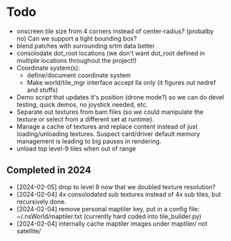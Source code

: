 # Todo

* onscreen tile size from 4 corners instead of center-radius? (probalby no)  Can
  we support a tight bounding box?
* blend patches with surrounding srtm data better
* consolodate dot_root locations (we don't want dot_root defined in multiple
  locations throughout the project!)
* Coordinate system(s):
  * define/document coordinate system
  * Make world/tile_mgr interface accept lla only (it figures out nedref and
    stuffs)
* Demo script that updates it's position (drone mode?) so we can do devel
  testing, quick demos, no joystick needed, etc.
* Separate out textures from bam files (so we could manipulate the texture or
  select from a different set at runtime).
* Manage a cache of textures and replace content instead of just
  loading/unloading textures.  Suspect card/driver default memory management is
  leading to big pauses in rendering.
* unload top level-9 tiles when out of range

## Completed in 2024

* [2024-02-05] drop to level 9 now that we doubled texture resolution?
* [2024-02-04] 4x consolodated sub textures instead of 4x sub tiles, but
  recursively done.
* [2024-02-04] remove personal maptiler key, put in a config file:
  ~/.nsWorld/maptiler.txt (currently hard coded into tile_builder.py)
* [2024-02-04] internally cache maptiler images under maptiler/ not satellite/
